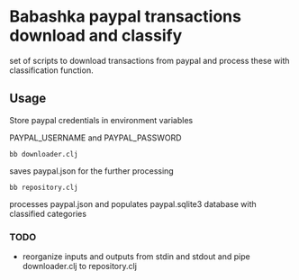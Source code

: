 # Babashka paypal transactions download and classify

set of scripts to download transactions from paypal and process these with classification function.

## Usage
Store paypal credentials in environment variables

PAYPAL_USERNAME and PAYPAL_PASSWORD

```shell
bb downloader.clj
```

saves paypal.json for the further processing

```shell
bb repository.clj
```

processes paypal.json and populates paypal.sqlite3 database with classified categories


### TODO

- reorganize inputs and outputs from stdin and stdout and pipe downloader.clj to repository.clj

